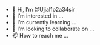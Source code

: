 - 👋 Hi, I’m @Ujjal1p2a34sir
- 👀 I’m interested in ...
- 🌱 I’m currently learning ...
- 💞️ I’m looking to collaborate on ...
- 📫 How to reach me ...

<!---
Ujjal1p2a34sir/Ujjal1p2a34sir is a ✨ special ✨ repository because its `README.md` (this file) appears on your GitHub profile.
You can click the Preview link to take a look at your changes.
--->
